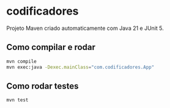 # codificadores

Projeto Maven criado automaticamente com Java 21 e JUnit 5.

## Como compilar e rodar

```bash
mvn compile
mvn exec:java -Dexec.mainClass="com.codificadores.App"
```

## Como rodar testes

```bash
mvn test
```

